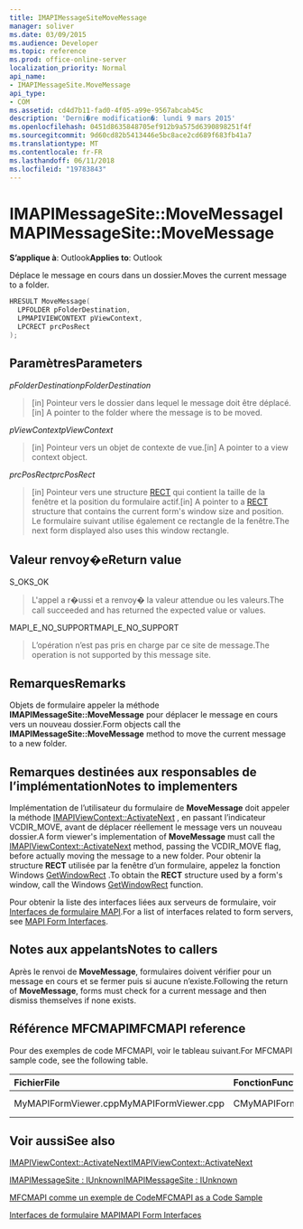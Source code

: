 ```yaml
---
title: IMAPIMessageSiteMoveMessage
manager: soliver
ms.date: 03/09/2015
ms.audience: Developer
ms.topic: reference
ms.prod: office-online-server
localization_priority: Normal
api_name:
- IMAPIMessageSite.MoveMessage
api_type:
- COM
ms.assetid: cd4d7b11-fad0-4f05-a99e-9567abcab45c
description: 'Derni�re modification�: lundi 9 mars 2015'
ms.openlocfilehash: 0451d8635848705ef912b9a575d6390898251f4f
ms.sourcegitcommit: 9d60cd82b5413446e5bc8ace2cd689f683fb41a7
ms.translationtype: MT
ms.contentlocale: fr-FR
ms.lasthandoff: 06/11/2018
ms.locfileid: "19783843"
---
```

# <a name="imapimessagesitemovemessage"></a><span data-ttu-id="a6ad6-103">IMAPIMessageSite::MoveMessage</span><span class="sxs-lookup"><span data-stu-id="a6ad6-103">IMAPIMessageSite::MoveMessage</span></span>

  
  
<span data-ttu-id="a6ad6-104">**S’applique à**: Outlook</span><span class="sxs-lookup"><span data-stu-id="a6ad6-104">**Applies to**: Outlook</span></span> 
  
<span data-ttu-id="a6ad6-105">Déplace le message en cours dans un dossier.</span><span class="sxs-lookup"><span data-stu-id="a6ad6-105">Moves the current message to a folder.</span></span>
  
```cpp
HRESULT MoveMessage(
  LPFOLDER pFolderDestination,
  LPMAPIVIEWCONTEXT pViewContext,
  LPCRECT prcPosRect
);
```

## <a name="parameters"></a><span data-ttu-id="a6ad6-106">Paramètres</span><span class="sxs-lookup"><span data-stu-id="a6ad6-106">Parameters</span></span>

 <span data-ttu-id="a6ad6-107">_pFolderDestination_</span><span class="sxs-lookup"><span data-stu-id="a6ad6-107">_pFolderDestination_</span></span>
  
> <span data-ttu-id="a6ad6-108">[in] Pointeur vers le dossier dans lequel le message doit être déplacé.</span><span class="sxs-lookup"><span data-stu-id="a6ad6-108">[in] A pointer to the folder where the message is to be moved.</span></span>
    
 <span data-ttu-id="a6ad6-109">_pViewContext_</span><span class="sxs-lookup"><span data-stu-id="a6ad6-109">_pViewContext_</span></span>
  
> <span data-ttu-id="a6ad6-110">[in] Pointeur vers un objet de contexte de vue.</span><span class="sxs-lookup"><span data-stu-id="a6ad6-110">[in] A pointer to a view context object.</span></span>
    
 <span data-ttu-id="a6ad6-111">_prcPosRect_</span><span class="sxs-lookup"><span data-stu-id="a6ad6-111">_prcPosRect_</span></span>
  
> <span data-ttu-id="a6ad6-112">[in] Pointeur vers une structure [RECT](http://msdn.microsoft.com/fr-fr/library/dd162897%28VS.85%29.aspx) qui contient la taille de la fenêtre et la position du formulaire actif.</span><span class="sxs-lookup"><span data-stu-id="a6ad6-112">[in] A pointer to a [RECT](http://msdn.microsoft.com/fr-fr/library/dd162897%28VS.85%29.aspx) structure that contains the current form's window size and position.</span></span> <span data-ttu-id="a6ad6-113">Le formulaire suivant utilise également ce rectangle de la fenêtre.</span><span class="sxs-lookup"><span data-stu-id="a6ad6-113">The next form displayed also uses this window rectangle.</span></span> 
    
## <a name="return-value"></a><span data-ttu-id="a6ad6-114">Valeur renvoy�e</span><span class="sxs-lookup"><span data-stu-id="a6ad6-114">Return value</span></span>

<span data-ttu-id="a6ad6-115">S_OK</span><span class="sxs-lookup"><span data-stu-id="a6ad6-115">S_OK</span></span> 
  
> <span data-ttu-id="a6ad6-116">L'appel a r�ussi et a renvoy� la valeur attendue ou les valeurs.</span><span class="sxs-lookup"><span data-stu-id="a6ad6-116">The call succeeded and has returned the expected value or values.</span></span>
    
<span data-ttu-id="a6ad6-117">MAPI_E_NO_SUPPORT</span><span class="sxs-lookup"><span data-stu-id="a6ad6-117">MAPI_E_NO_SUPPORT</span></span> 
  
> <span data-ttu-id="a6ad6-118">L’opération n’est pas pris en charge par ce site de message.</span><span class="sxs-lookup"><span data-stu-id="a6ad6-118">The operation is not supported by this message site.</span></span>
    
## <a name="remarks"></a><span data-ttu-id="a6ad6-119">Remarques</span><span class="sxs-lookup"><span data-stu-id="a6ad6-119">Remarks</span></span>

<span data-ttu-id="a6ad6-120">Objets de formulaire appeler la méthode **IMAPIMessageSite::MoveMessage** pour déplacer le message en cours vers un nouveau dossier.</span><span class="sxs-lookup"><span data-stu-id="a6ad6-120">Form objects call the **IMAPIMessageSite::MoveMessage** method to move the current message to a new folder.</span></span> 
  
## <a name="notes-to-implementers"></a><span data-ttu-id="a6ad6-121">Remarques destinées aux responsables de l’implémentation</span><span class="sxs-lookup"><span data-stu-id="a6ad6-121">Notes to implementers</span></span>

<span data-ttu-id="a6ad6-122">Implémentation de l’utilisateur du formulaire de **MoveMessage** doit appeler la méthode [IMAPIViewContext::ActivateNext](imapiviewcontext-activatenext.md) , en passant l’indicateur VCDIR_MOVE, avant de déplacer réellement le message vers un nouveau dossier.</span><span class="sxs-lookup"><span data-stu-id="a6ad6-122">A form viewer's implementation of **MoveMessage** must call the [IMAPIViewContext::ActivateNext](imapiviewcontext-activatenext.md) method, passing the VCDIR_MOVE flag, before actually moving the message to a new folder.</span></span> <span data-ttu-id="a6ad6-123">Pour obtenir la structure **RECT** utilisée par la fenêtre d’un formulaire, appelez la fonction Windows [GetWindowRect](http://msdn.microsoft.com/fr-fr/library/ms633519) .</span><span class="sxs-lookup"><span data-stu-id="a6ad6-123">To obtain the **RECT** structure used by a form's window, call the Windows [GetWindowRect](http://msdn.microsoft.com/fr-fr/library/ms633519) function.</span></span> 
  
<span data-ttu-id="a6ad6-124">Pour obtenir la liste des interfaces liées aux serveurs de formulaire, voir [Interfaces de formulaire MAPI](mapi-form-interfaces.md).</span><span class="sxs-lookup"><span data-stu-id="a6ad6-124">For a list of interfaces related to form servers, see [MAPI Form Interfaces](mapi-form-interfaces.md).</span></span>
  
## <a name="notes-to-callers"></a><span data-ttu-id="a6ad6-125">Notes aux appelants</span><span class="sxs-lookup"><span data-stu-id="a6ad6-125">Notes to callers</span></span>

<span data-ttu-id="a6ad6-126">Après le renvoi de **MoveMessage**, formulaires doivent vérifier pour un message en cours et se fermer puis si aucune n’existe.</span><span class="sxs-lookup"><span data-stu-id="a6ad6-126">Following the return of **MoveMessage**, forms must check for a current message and then dismiss themselves if none exists.</span></span> 
  
## <a name="mfcmapi-reference"></a><span data-ttu-id="a6ad6-127">Référence MFCMAPI</span><span class="sxs-lookup"><span data-stu-id="a6ad6-127">MFCMAPI reference</span></span>

<span data-ttu-id="a6ad6-128">Pour des exemples de code MFCMAPI, voir le tableau suivant.</span><span class="sxs-lookup"><span data-stu-id="a6ad6-128">For MFCMAPI sample code, see the following table.</span></span>
  
|<span data-ttu-id="a6ad6-129">**Fichier**</span><span class="sxs-lookup"><span data-stu-id="a6ad6-129">**File**</span></span>|<span data-ttu-id="a6ad6-130">**Fonction**</span><span class="sxs-lookup"><span data-stu-id="a6ad6-130">**Function**</span></span>|<span data-ttu-id="a6ad6-131">**Commentaire**</span><span class="sxs-lookup"><span data-stu-id="a6ad6-131">**Comment**</span></span>|
|:-----|:-----|:-----|
|<span data-ttu-id="a6ad6-132">MyMAPIFormViewer.cpp</span><span class="sxs-lookup"><span data-stu-id="a6ad6-132">MyMAPIFormViewer.cpp</span></span>  <br/> |<span data-ttu-id="a6ad6-133">CMyMAPIFormViewer::MoveMessage</span><span class="sxs-lookup"><span data-stu-id="a6ad6-133">CMyMAPIFormViewer::MoveMessage</span></span>  <br/> |<span data-ttu-id="a6ad6-134">Non implémenté.</span><span class="sxs-lookup"><span data-stu-id="a6ad6-134">Not implemented.</span></span>  <br/> |
   
## <a name="see-also"></a><span data-ttu-id="a6ad6-135">Voir aussi</span><span class="sxs-lookup"><span data-stu-id="a6ad6-135">See also</span></span>



[<span data-ttu-id="a6ad6-136">IMAPIViewContext::ActivateNext</span><span class="sxs-lookup"><span data-stu-id="a6ad6-136">IMAPIViewContext::ActivateNext</span></span>](imapiviewcontext-activatenext.md)
  
[<span data-ttu-id="a6ad6-137">IMAPIMessageSite : IUnknown</span><span class="sxs-lookup"><span data-stu-id="a6ad6-137">IMAPIMessageSite : IUnknown</span></span>](imapimessagesiteiunknown.md)


[<span data-ttu-id="a6ad6-138">MFCMAPI comme un exemple de Code</span><span class="sxs-lookup"><span data-stu-id="a6ad6-138">MFCMAPI as a Code Sample</span></span>](mfcmapi-as-a-code-sample.md)
  
[<span data-ttu-id="a6ad6-139">Interfaces de formulaire MAPI</span><span class="sxs-lookup"><span data-stu-id="a6ad6-139">MAPI Form Interfaces</span></span>](mapi-form-interfaces.md)

